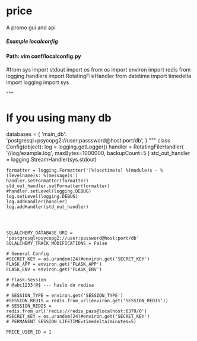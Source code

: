# price
A promo gui and api


##### Example localconfig
#### Path: vim conf/localconfig.py

#from sys import stdout
import os
from os import environ
import redis
from logging.handlers import RotatingFileHandler
from datetime import timedelta
import logging
import sys

"""
# If you using many db
databases = {
    'main_db': 'postgresql+psycopg2://user:passsword@host:port/db',
}
"""
class Config(object):
    log = logging.getLogger()
    handler = RotatingFileHandler(
        '/<Path to log file>/log/example.log', 
        maxBytes=1000000, 
        backupCount=5
    )
    std_out_handler = logging.StreamHandler(sys.stdout)

    formatter = logging.Formatter('[%(asctime)s] %(module)s - %(levelname)s: %(message)s')
    handler.setFormatter(formatter)
    std_out_handler.setFormatter(formatter)
    #handler.setLevel(logging.DEBUG)
    log.setLevel(logging.DEBUG)
    log.addHandler(handler)
    log.addHandler(std_out_handler)




    SQLALCHEMY_DATABASE_URI = 'postgresql+psycopg2://user:password@host:port/db'
    SQLALCHEMY_TRACK_MODIFICATIONS = False

    # General Config
    #SECRET_KEY = os.urandom(24)#environ.get('SECRET_KEY')
    FLASK_APP = environ.get('FLASK_APP')
    FLASK_ENV = environ.get('FLASK_ENV')

    # Flask-Session
    # @abc1233!@$ --- haslo do redisa

    # SESSION_TYPE = environ.get('SESSION_TYPE')
    #SESSION_REDIS = redis.from_url(environ.get('SESSION_REDIS'))
    # SESSION_REDIS = redis.from_url('redis://redis_pass@localhost:6379/0')
    #SECRET_KEY = os.urandom(24)#environ.get('SECRET_KEY')
    # PERMANENT_SESSION_LIFETIME=timedelta(minutes=5)

    PRICE_USER_ID = 1
